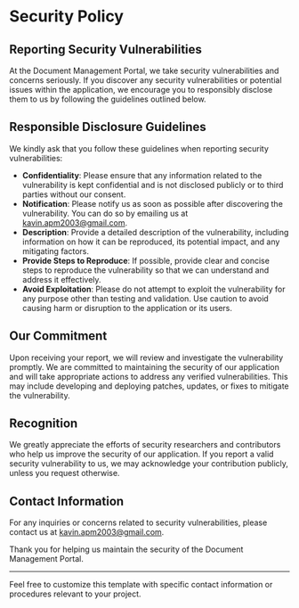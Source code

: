 # Security Policy

## Reporting Security Vulnerabilities

At the Document Management Portal, we take security vulnerabilities and concerns seriously. If you discover any security vulnerabilities or potential issues within the application, we encourage you to responsibly disclose them to us by following the guidelines outlined below.

## Responsible Disclosure Guidelines

We kindly ask that you follow these guidelines when reporting security vulnerabilities:

- **Confidentiality**: Please ensure that any information related to the vulnerability is kept confidential and is not disclosed publicly or to third parties without our consent.
- **Notification**: Please notify us as soon as possible after discovering the vulnerability. You can do so by emailing us at [kavin.apm2003@gmail.com](mailto:kavin.apm2003@gmail.com).
- **Description**: Provide a detailed description of the vulnerability, including information on how it can be reproduced, its potential impact, and any mitigating factors.
- **Provide Steps to Reproduce**: If possible, provide clear and concise steps to reproduce the vulnerability so that we can understand and address it effectively.
- **Avoid Exploitation**: Please do not attempt to exploit the vulnerability for any purpose other than testing and validation. Use caution to avoid causing harm or disruption to the application or its users.

## Our Commitment

Upon receiving your report, we will review and investigate the vulnerability promptly. We are committed to maintaining the security of our application and will take appropriate actions to address any verified vulnerabilities. This may include developing and deploying patches, updates, or fixes to mitigate the vulnerability.

## Recognition

We greatly appreciate the efforts of security researchers and contributors who help us improve the security of our application. If you report a valid security vulnerability to us, we may acknowledge your contribution publicly, unless you request otherwise.

## Contact Information

For any inquiries or concerns related to security vulnerabilities, please contact us at [kavin.apm2003@gmail.com](mailto:kavin,apm2003@gmail.com).

Thank you for helping us maintain the security of the Document Management Portal.

---

Feel free to customize this template with specific contact information or procedures relevant to your project.